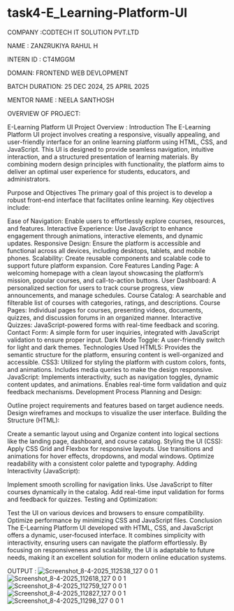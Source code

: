 # task4-E_Learning-Platform-UI
COMPANY :CODTECH IT SOLUTION PVT.LTD

NAME : ZANZRUKIYA RAHUL H

INTERN ID : CT4MGGM

DOMAIN: FRONTEND WEB DEVLOPMENT

BATCH DURATION: 25 DEC 2024, 25 APRIL 2025

MENTOR NAME : NEELA SANTHOSH

OVERVIEW OF PROJECT:

E-Learning Platform UI Project Overview : Introduction The E-Learning Platform UI project involves creating a responsive, visually appealing, and user-friendly interface for an online learning platform using HTML, CSS, and JavaScript. This UI is designed to provide seamless navigation, intuitive interaction, and a structured presentation of learning materials. By combining modern design principles with functionality, the platform aims to deliver an optimal user experience for students, educators, and administrators.

Purpose and Objectives The primary goal of this project is to develop a robust front-end interface that facilitates online learning. Key objectives include:

Ease of Navigation: Enable users to effortlessly explore courses, resources, and features. Interactive Experience: Use JavaScript to enhance engagement through animations, interactive elements, and dynamic updates. Responsive Design: Ensure the platform is accessible and functional across all devices, including desktops, tablets, and mobile phones. Scalability: Create reusable components and scalable code to support future platform expansion. Core Features Landing Page: A welcoming homepage with a clean layout showcasing the platform’s mission, popular courses, and call-to-action buttons. User Dashboard: A personalized section for users to track course progress, view announcements, and manage schedules. Course Catalog: A searchable and filterable list of courses with categories, ratings, and descriptions. Course Pages: Individual pages for courses, presenting videos, documents, quizzes, and discussion forums in an organized manner. Interactive Quizzes: JavaScript-powered forms with real-time feedback and scoring. Contact Form: A simple form for user inquiries, integrated with JavaScript validation to ensure proper input. Dark Mode Toggle: A user-friendly switch for light and dark themes. Technologies Used HTML5: Provides the semantic structure for the platform, ensuring content is well-organized and accessible. CSS3: Utilized for styling the platform with custom colors, fonts, and animations. Includes media queries to make the design responsive. JavaScript: Implements interactivity, such as navigation toggles, dynamic content updates, and animations. Enables real-time form validation and quiz feedback mechanisms. Development Process Planning and Design:

Outline project requirements and features based on target audience needs. Design wireframes and mockups to visualize the user interface. Building the Structure (HTML):

Create a semantic layout using and  Organize content into logical sections like the landing page, dashboard, and course catalog. Styling the UI (CSS):
Apply CSS Grid and Flexbox for responsive layouts. Use transitions and animations for hover effects, dropdowns, and modal windows. Optimize readability with a consistent color palette and typography. Adding Interactivity (JavaScript):

Implement smooth scrolling for navigation links. Use JavaScript to filter courses dynamically in the catalog. Add real-time input validation for forms and feedback for quizzes. Testing and Optimization:

Test the UI on various devices and browsers to ensure compatibility. Optimize performance by minimizing CSS and JavaScript files. Conclusion The E-Learning Platform UI developed with HTML, CSS, and JavaScript offers a dynamic, user-focused interface. It combines simplicity with interactivity, ensuring users can navigate the platform effortlessly. By focusing on responsiveness and scalability, the UI is adaptable to future needs, making it an excellent solution for modern online education systems.

OUTPUT :
![Screenshot_8-4-2025_112538_127 0 0 1](https://github.com/user-attachments/assets/49d661cd-79a9-4937-95ea-c378374337b1)
![Screenshot_8-4-2025_112618_127 0 0 1](https://github.com/user-attachments/assets/ac114804-4b3a-4a16-9a00-04e25fbd8dc9)
![Screenshot_8-4-2025_112759_127 0 0 1](https://github.com/user-attachments/assets/010ac3f7-7c11-4dce-bb23-d2e7cee125c0)
![Screenshot_8-4-2025_112827_127 0 0 1](https://github.com/user-attachments/assets/7d38a30b-45fa-46e9-91c1-8d5a31922ccc)
![Screenshot_8-4-2025_11298_127 0 0 1](https://github.com/user-attachments/assets/a5b0f8cc-2fe6-49f7-9eb5-0cbbb4f72ec5)
